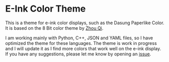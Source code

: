 # E-Ink Color Theme

This is a theme for e-ink color displays, such as the Dasung Paperlike Color. It is based on the 8 Bit color theme by [Zhou Qi](https://github.com/HandsomeOne/8bit).

I am working mainly with Python, C++, JSON and YAML files, so I have optimized the theme for these languages. The theme is work in progress and I will update it as I find more colors that work well on the e-ink display. If you have any suggestions, please let me know by opening an [issue](https://github.com/davidzanger/8-Bit-E-Ink-Color/issues).